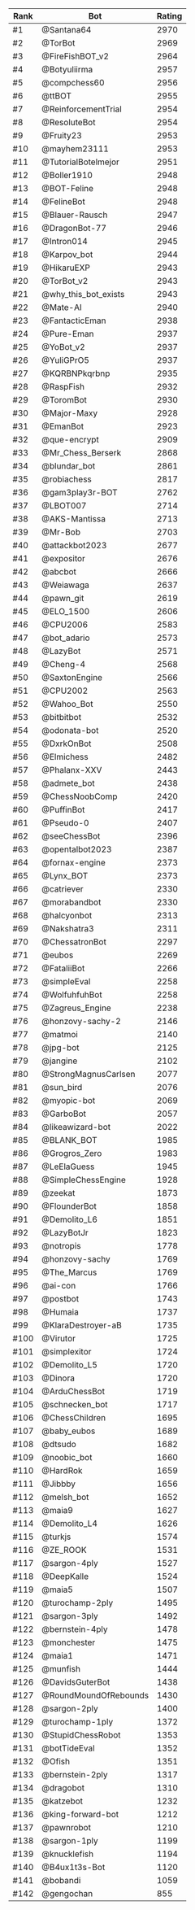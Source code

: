 Rank|Bot|Rating
---|---|---
#1|@Santana64|2970
#2|@TorBot|2969
#3|@FireFishBOT_v2|2964
#4|@Botyuliirma|2957
#5|@compchess60|2956
#6|@ttBOT|2955
#7|@ReinforcementTrial|2954
#8|@ResoluteBot|2954
#9|@Fruity23|2953
#10|@mayhem23111|2953
#11|@TutorialBotelmejor|2951
#12|@Boller1910|2948
#13|@BOT-Feline|2948
#14|@FelineBot|2948
#15|@Blauer-Rausch|2947
#16|@DragonBot-77|2946
#17|@Intron014|2945
#18|@Karpov_bot|2944
#19|@HikaruEXP|2943
#20|@TorBot_v2|2943
#21|@why_this_bot_exists|2943
#22|@Mate-AI|2940
#23|@FantacticEman|2938
#24|@Pure-Eman|2937
#25|@YoBot_v2|2937
#26|@YuliGPrO5|2937
#27|@KQRBNPkqrbnp|2935
#28|@RaspFish|2932
#29|@ToromBot|2930
#30|@Major-Maxy|2928
#31|@EmanBot|2923
#32|@que-encrypt|2909
#33|@Mr_Chess_Berserk|2868
#34|@blundar_bot|2861
#35|@robiachess|2817
#36|@gam3play3r-BOT|2762
#37|@LBOT007|2714
#38|@AKS-Mantissa|2713
#39|@Mr-Bob|2703
#40|@attackbot2023|2677
#41|@expositor|2676
#42|@abcbot|2666
#43|@Weiawaga|2637
#44|@pawn_git|2619
#45|@ELO_1500|2606
#46|@CPU2006|2583
#47|@bot_adario|2573
#48|@LazyBot|2571
#49|@Cheng-4|2568
#50|@SaxtonEngine|2566
#51|@CPU2002|2563
#52|@Wahoo_Bot|2550
#53|@bitbitbot|2532
#54|@odonata-bot|2520
#55|@DxrkOnBot|2508
#56|@Elmichess|2482
#57|@Phalanx-XXV|2443
#58|@admete_bot|2438
#59|@ChessNoobComp|2420
#60|@PuffinBot|2417
#61|@Pseudo-0|2407
#62|@seeChessBot|2396
#63|@opentalbot2023|2387
#64|@fornax-engine|2373
#65|@Lynx_BOT|2373
#66|@catriever|2330
#67|@morabandbot|2330
#68|@halcyonbot|2313
#69|@Nakshatra3|2311
#70|@ChessatronBot|2297
#71|@eubos|2269
#72|@FataliiBot|2266
#73|@simpleEval|2258
#74|@WolfuhfuhBot|2258
#75|@Zagreus_Engine|2238
#76|@honzovy-sachy-2|2146
#77|@matmoi|2140
#78|@jpg-bot|2125
#79|@jangine|2102
#80|@StrongMagnusCarlsen|2077
#81|@sun_bird|2076
#82|@myopic-bot|2069
#83|@GarboBot|2057
#84|@likeawizard-bot|2022
#85|@BLANK_BOT|1985
#86|@Grogros_Zero|1983
#87|@LeElaGuess|1945
#88|@SimpleChessEngine|1928
#89|@zeekat|1873
#90|@FlounderBot|1858
#91|@Demolito_L6|1851
#92|@LazyBotJr|1823
#93|@notropis|1778
#94|@honzovy-sachy|1769
#95|@The_Marcus|1769
#96|@ai-con|1766
#97|@postbot|1743
#98|@Humaia|1737
#99|@KlaraDestroyer-aB|1735
#100|@Virutor|1725
#101|@simplexitor|1724
#102|@Demolito_L5|1720
#103|@Dinora|1720
#104|@ArduChessBot|1719
#105|@schnecken_bot|1717
#106|@ChessChildren|1695
#107|@baby_eubos|1689
#108|@dtsudo|1682
#109|@noobic_bot|1660
#110|@HardRok|1659
#111|@Jibbby|1656
#112|@melsh_bot|1652
#113|@maia9|1627
#114|@Demolito_L4|1626
#115|@turkjs|1574
#116|@ZE_ROOK|1531
#117|@sargon-4ply|1527
#118|@DeepKalle|1524
#119|@maia5|1507
#120|@turochamp-2ply|1495
#121|@sargon-3ply|1492
#122|@bernstein-4ply|1478
#123|@monchester|1475
#124|@maia1|1471
#125|@munfish|1444
#126|@DavidsGuterBot|1438
#127|@RoundMoundOfRebounds|1430
#128|@sargon-2ply|1400
#129|@turochamp-1ply|1372
#130|@StupidChessRobot|1353
#131|@botTideEval|1352
#132|@Ofish|1351
#133|@bernstein-2ply|1317
#134|@dragobot|1310
#135|@katzebot|1232
#136|@king-forward-bot|1212
#137|@pawnrobot|1210
#138|@sargon-1ply|1199
#139|@knucklefish|1194
#140|@B4ux1t3s-Bot|1120
#141|@bobandi|1059
#142|@gengochan|855
